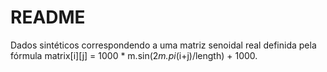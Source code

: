 # README

Dados sintéticos correspondendo a uma matriz senoidal real definida pela fórmula matrix[i][j] = 1000 * m.sin(2*m.pi*(i+j)/length) + 1000.
